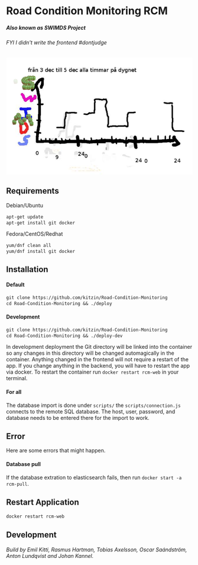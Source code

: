 # Road Condition Monitoring RCM
##### Also known as SWIMDS Project
###### FYI I didn't write the frontend #dontjudge
![swimds](swimds.png)

## Requirements

Debian/Ubuntu
```
apt-get update
apt-get install git docker
```

Fedora/CentOS/Redhat
```
yum/dnf clean all
yum/dnf install git docker
```

## Installation

#### Default
```
git clone https://github.com/kitzin/Road-Condition-Monitoring
cd Road-Condition-Monitoring && ./deploy
```

#### Development
```
git clone https://github.com/kitzin/Road-Condition-Monitoring
cd Road-Condition-Monitoring && ./deploy-dev
```
In development deployment the Git directory will be linked into the container so any changes in this directory will be changed automagically in the container.
Anything changed in the frontend will not require a restart of the app. 
If you change anything in the backend, you will have to restart the app via docker.
To restart the container run `docker restart rcm-web` in your terminal.

#### For all
The database import is done under `scripts/` the `scripts/connection.js` connects to the remote SQL database. The host, user, password, and database needs to be entered there for the import to work.


## Error
Here are some errors that might happen.
#### Database pull
If the database extration to elasticsearch fails, then run `docker start -a rcm-pull`.

## Restart Application
```
docker restart rcm-web
```

## Development



###### Build by Emil Kitti, Rasmus Hartman, Tobias Axelsson, Oscar Saándström, Anton Lundqvist and Johan Kannel.
